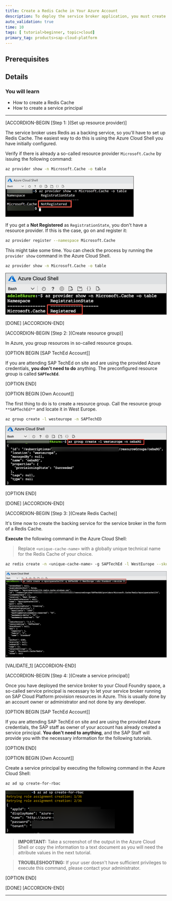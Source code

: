 ```yaml
---
title: Create a Redis Cache in Your Azure Account
description: To deploy the service broker application, you must create and configure a Redis Cache in your Azure Account.
auto_validation: true
time: 10
tags: [ tutorial>beginner, topic>cloud]
primary_tag: products>sap-cloud-platform
---
```


## Prerequisites

## Details
### You will learn
  - How to create a Redis Cache
  - How to create a service principal

---

[ACCORDION-BEGIN [Step 1: ](Set up resource provider)]

The service broker uses Redis as a backing service, so you'll have to set up Redis Cache. The easiest way to do this is using the Azure Cloud Shell you have initially configured.

Verify if there is already a so-called resource provider `Microsoft.Cache` by issuing the following command: 

```Bash
az provider show -n Microsoft.Cache -o table
```

![resource provider not yet registered](az-resource-provider-not-registered.png)

If you get a **Not Registered** as `RegistrationState`, you don't have a resource provider. If this is the case, go on and register it:

```Bash
az provider register --namespace Microsoft.Cache
```

This might take some time. You can check the process by running the `provider show` command in the Azure Cloud Shell.

```Bash
az provider show -n Microsoft.Cache -o table
```

![resource provider is now registered](az-resource-provider-registered.png)

[DONE]
[ACCORDION-END]

[ACCORDION-BEGIN [Step 2: ](Create resource group)]

In Azure, you group resources in so-called resource groups.

[OPTION BEGIN [SAP TechEd Account]]

If you are attending SAP TechEd on site and are using the provided Azure credentials, **you don't need to do** anything. The preconfigured resource group is called **`SAPTechEd`**.

[OPTION END]


[OPTION BEGIN [Own Account]]

The first thing to do is to create a resource group. Call the resource group `**SAPTechEd**` and locate it in West Europe.

```Bash
az group create -l westeurope -n SAPTechED
```

![resource group created](resource-group-creation.png)

[OPTION END]


[DONE]
[ACCORDION-END]


[ACCORDION-BEGIN [Step 3: ](Create Redis Cache)]

It's time now to create the backing service for the service broker in the form of a Redis Cache.

**Execute** the following command in the Azure Cloud Shell:

>Replace `<unique-cache-name>` with a globally unique technical name for the Redis Cache of your choice.

```Bash
az redis create -n <unique-cache-name> -g SAPTechEd -l WestEurope --sku Standard --vm-size C1
```

![redis cache created](create-redis-cache.png)

[VALIDATE_1]
[ACCORDION-END]

[ACCORDION-BEGIN [Step 4: ](Create a service principal)]

Once you have deployed the service broker to your Cloud Foundry space, a so-called service principal is necessary to let your service broker running on SAP Cloud Platform provision resources in Azure. This is usually done by an account owner or administrator and not done by any developer.

[OPTION BEGIN [SAP TechEd Account]]

If you are attending SAP TechEd on site and are using the provided Azure credentials, the SAP staff as owner of your account has already created a service principal. **You don't need to anything**, and the SAP Staff will provide you with the necessary information for the following tutorials.

[OPTION END]

[OPTION BEGIN [Own Account]]

Create a service principal by executing the following command in the Azure Cloud Shell:

```Bash
az ad sp create-for-rbac
```

![set up service principal](setup-service-principal.png)

>**IMPORTANT:** Take a screenshot of the output in the Azure Cloud Shell or copy the information to a text document as you will need the attribute values in the next tutorial.

>**TROUBLESHOOTING:** If your user doesn't have sufficient privileges to execute this command, please contact your administrator.

[OPTION END]

[DONE]
[ACCORDION-END]



---
